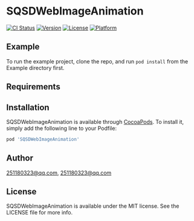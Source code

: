 # SQSDWebImageAnimation

[![CI Status](http://img.shields.io/travis/251180323@qq.com/SQSDWebImageAnimation.svg?style=flat)](https://travis-ci.org/251180323@qq.com/SQSDWebImageAnimation)
[![Version](https://img.shields.io/cocoapods/v/SQSDWebImageAnimation.svg?style=flat)](http://cocoapods.org/pods/SQSDWebImageAnimation)
[![License](https://img.shields.io/cocoapods/l/SQSDWebImageAnimation.svg?style=flat)](http://cocoapods.org/pods/SQSDWebImageAnimation)
[![Platform](https://img.shields.io/cocoapods/p/SQSDWebImageAnimation.svg?style=flat)](http://cocoapods.org/pods/SQSDWebImageAnimation)

## Example

To run the example project, clone the repo, and run `pod install` from the Example directory first.

## Requirements

## Installation

SQSDWebImageAnimation is available through [CocoaPods](http://cocoapods.org). To install
it, simply add the following line to your Podfile:

```ruby
pod 'SQSDWebImageAnimation'
```

## Author

251180323@qq.com, 251180323@qq.com

## License

SQSDWebImageAnimation is available under the MIT license. See the LICENSE file for more info.
